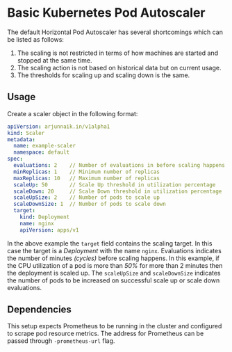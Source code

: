 # Basic Kubernetes Pod Autoscaler

The default Horizontal Pod Autoscaler has several shortcomings which can be listed as follows:

1. The scaling is not restricted in terms of how machines are started and stopped at the same time.
2. The scaling action is not based on historical data but on current usage.
3. The thresholds for scaling up and scaling down is the same.

## Usage

Create a scaler object in the following format:

```yaml
apiVersion: arjunnaik.in/v1alpha1
kind: Scaler
metadata:
  name: example-scaler
  namespace: default
spec:
  evaluations: 2    // Number of evaluations in before scaling happens
  minReplicas: 1    // Minimum number of replicas
  maxReplicas: 10   // Maximum number of replicas
  scaleUp: 50       // Scale Up threshold in utilization percentage
  scaleDown: 20     // Scale Down threshold in utilization percentage
  scaleUpSize: 2    // Number of pods to scale up
  scaleDownSize: 1  // Number of pods to scale down
  target:
    kind: Deployment
    name: nginx
    apiVersion: apps/v1
```

In the above example the `target` field contains the scaling target. In this case the target is a _Deployment_ with 
the name `nginx`. Evaluations indicates the number of minutes _(cycles)_ before scaling happens. In this example,
if the CPU utilization of a pod is more than _50%_ for more than 2 minutes then the deployment is scaled up. The 
`scaleUpSize` and `scaleDownSize` indicates the number of pods to be increased on successful scale up or scale down
evaluations.

## Dependencies

This setup expects Prometheus to be running in the cluster and configured to scrape pod resource metrics. The address
for Prometheus can be passed through `-prometheus-url` flag.
